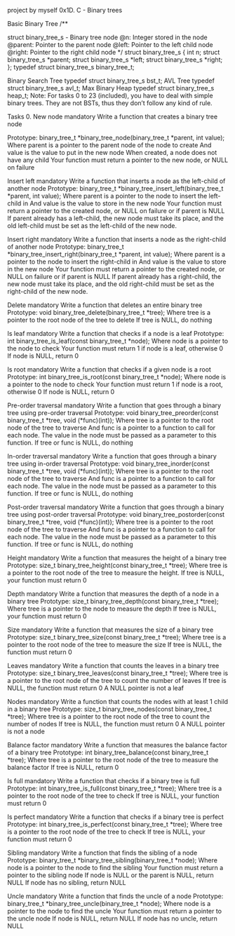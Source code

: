 project by myself
0x1D. C - Binary trees

Basic Binary Tree /**

struct binary_tree_s - Binary tree node
@n: Integer stored in the node
@parent: Pointer to the parent node
@left: Pointer to the left child node
@right: Pointer to the right child node */ struct binary_tree_s { int n; struct binary_tree_s *parent; struct binary_tree_s *left; struct binary_tree_s *right; };
typedef struct binary_tree_s binary_tree_t;

Binary Search Tree typedef struct binary_tree_s bst_t; AVL Tree typedef struct binary_tree_s avl_t; Max Binary Heap typedef struct binary_tree_s heap_t; Note: For tasks 0 to 23 (included), you have to deal with simple binary trees. They are not BSTs, thus they don’t follow any kind of rule.

Tasks 0. New node mandatory Write a function that creates a binary tree node

Prototype: binary_tree_t *binary_tree_node(binary_tree_t *parent, int value); Where parent is a pointer to the parent node of the node to create And value is the value to put in the new node When created, a node does not have any child Your function must return a pointer to the new node, or NULL on failure

Insert left mandatory Write a function that inserts a node as the left-child of another node
Prototype: binary_tree_t *binary_tree_insert_left(binary_tree_t *parent, int value); Where parent is a pointer to the node to insert the left-child in And value is the value to store in the new node Your function must return a pointer to the created node, or NULL on failure or if parent is NULL If parent already has a left-child, the new node must take its place, and the old left-child must be set as the left-child of the new node.

Insert right mandatory Write a function that inserts a node as the right-child of another node
Prototype: binary_tree_t *binary_tree_insert_right(binary_tree_t *parent, int value); Where parent is a pointer to the node to insert the right-child in And value is the value to store in the new node Your function must return a pointer to the created node, or NULL on failure or if parent is NULL If parent already has a right-child, the new node must take its place, and the old right-child must be set as the right-child of the new node.

Delete mandatory Write a function that deletes an entire binary tree
Prototype: void binary_tree_delete(binary_tree_t *tree); Where tree is a pointer to the root node of the tree to delete If tree is NULL, do nothing

Is leaf mandatory Write a function that checks if a node is a leaf
Prototype: int binary_tree_is_leaf(const binary_tree_t *node); Where node is a pointer to the node to check Your function must return 1 if node is a leaf, otherwise 0 If node is NULL, return 0

Is root mandatory Write a function that checks if a given node is a root
Prototype: int binary_tree_is_root(const binary_tree_t *node); Where node is a pointer to the node to check Your function must return 1 if node is a root, otherwise 0 If node is NULL, return 0

Pre-order traversal mandatory Write a function that goes through a binary tree using pre-order traversal
Prototype: void binary_tree_preorder(const binary_tree_t *tree, void (*func)(int)); Where tree is a pointer to the root node of the tree to traverse And func is a pointer to a function to call for each node. The value in the node must be passed as a parameter to this function. If tree or func is NULL, do nothing

In-order traversal mandatory Write a function that goes through a binary tree using in-order traversal
Prototype: void binary_tree_inorder(const binary_tree_t *tree, void (*func)(int)); Where tree is a pointer to the root node of the tree to traverse And func is a pointer to a function to call for each node. The value in the node must be passed as a parameter to this function. If tree or func is NULL, do nothing

Post-order traversal mandatory Write a function that goes through a binary tree using post-order traversal
Prototype: void binary_tree_postorder(const binary_tree_t *tree, void (*func)(int)); Where tree is a pointer to the root node of the tree to traverse And func is a pointer to a function to call for each node. The value in the node must be passed as a parameter to this function. If tree or func is NULL, do nothing

Height mandatory Write a function that measures the height of a binary tree
Prototype: size_t binary_tree_height(const binary_tree_t *tree); Where tree is a pointer to the root node of the tree to measure the height. If tree is NULL, your function must return 0

Depth mandatory Write a function that measures the depth of a node in a binary tree
Prototype: size_t binary_tree_depth(const binary_tree_t *tree); Where tree is a pointer to the node to measure the depth If tree is NULL, your function must return 0

Size mandatory Write a function that measures the size of a binary tree
Prototype: size_t binary_tree_size(const binary_tree_t *tree); Where tree is a pointer to the root node of the tree to measure the size If tree is NULL, the function must return 0

Leaves mandatory Write a function that counts the leaves in a binary tree
Prototype: size_t binary_tree_leaves(const binary_tree_t *tree); Where tree is a pointer to the root node of the tree to count the number of leaves If tree is NULL, the function must return 0 A NULL pointer is not a leaf

Nodes mandatory Write a function that counts the nodes with at least 1 child in a binary tree
Prototype: size_t binary_tree_nodes(const binary_tree_t *tree); Where tree is a pointer to the root node of the tree to count the number of nodes If tree is NULL, the function must return 0 A NULL pointer is not a node

Balance factor mandatory Write a function that measures the balance factor of a binary tree
Prototype: int binary_tree_balance(const binary_tree_t *tree); Where tree is a pointer to the root node of the tree to measure the balance factor If tree is NULL, return 0

Is full mandatory Write a function that checks if a binary tree is full
Prototype: int binary_tree_is_full(const binary_tree_t *tree); Where tree is a pointer to the root node of the tree to check If tree is NULL, your function must return 0

Is perfect mandatory Write a function that checks if a binary tree is perfect
Prototype: int binary_tree_is_perfect(const binary_tree_t *tree); Where tree is a pointer to the root node of the tree to check If tree is NULL, your function must return 0

Sibling mandatory Write a function that finds the sibling of a node
Prototype: binary_tree_t *binary_tree_sibling(binary_tree_t *node); Where node is a pointer to the node to find the sibling Your function must return a pointer to the sibling node If node is NULL or the parent is NULL, return NULL If node has no sibling, return NULL

Uncle mandatory Write a function that finds the uncle of a node
Prototype: binary_tree_t *binary_tree_uncle(binary_tree_t *node); Where node is a pointer to the node to find the uncle Your function must return a pointer to the uncle node If node is NULL, return NULL If node has no uncle, return NULL
